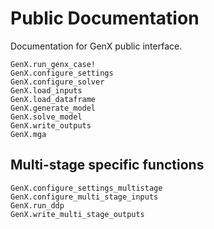 # Public Documentation

Documentation for GenX public interface.

```@docs
GenX.run_genx_case!
GenX.configure_settings
GenX.configure_solver
GenX.load_inputs
GenX.load_dataframe
GenX.generate_model
GenX.solve_model
GenX.write_outputs
GenX.mga
```

## Multi-stage specific functions

```@docs
GenX.configure_settings_multistage
GenX.configure_multi_stage_inputs
GenX.run_ddp
GenX.write_multi_stage_outputs
```
